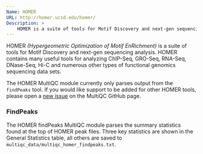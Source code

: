 ```yaml
---
Name: HOMER
URL: http://homer.ucsd.edu/homer/
Description: >
    HOMER is a suite of tools for Motif Discovery and next-gen sequencing analysis.
---
```


HOMER _(Hypergeometric Optimization of Motif EnRichment)_ is a suite of tools for
Motif Discovery and next-gen sequencing analysis. HOMER contains many useful tools
for analyzing ChIP-Seq, GRO-Seq, RNA-Seq, DNase-Seq, Hi-C and numerous other types
of functional genomics sequencing data sets.

The HOMER MultiQC module currently only parses output from the `findPeaks` tool.
If you would like support to be added for other HOMER tools, please open a
[new issue](https://github.com/ewels/MultiQC/issues/new) on the MultiQC GitHub page.

### FindPeaks
The HOMER findPeaks MultiQC module parses the summary statistics found at the top
of HOMER peak files. Three key statistics are shown in the General Statistics table,
all others are saved to `multiqc_data/multiqc_homer_findpeaks.txt`.
